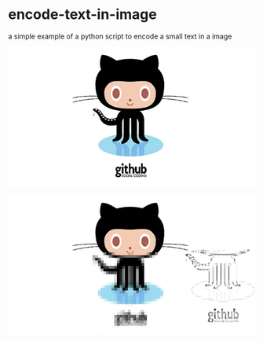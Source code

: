 # encode-text-in-image
a simple example of a python script to encode a small text in a image

![](https://github.com/AlbertoEusebio/encode-text-in-image/blob/main/assets/github-code-logo-open-source.bmp?raw=true)

![](https://github.com/AlbertoEusebio/encode-text-in-image/blob/main/assets/encoded_text_im.bmp?raw=true)
